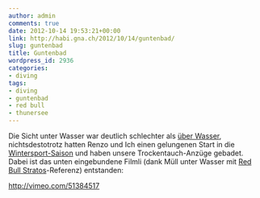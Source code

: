 ```yaml
---
author: admin
comments: true
date: 2012-10-14 19:53:21+00:00
link: http://habi.gna.ch/2012/10/14/guntenbad/
slug: guntenbad
title: Guntenbad
wordpress_id: 2936
categories:
- diving
tags:
- diving
- guntenbad
- red bull
- thunersee
---
```


Die Sicht unter Wasser war deutlich schlechter als [über Wasser](http://habi.gna.ch/2012/10/13/der-niesen/), nichtsdestotrotz hatten Renzo und Ich einen gelungenen Start in die [Wintersport-Saison](http://www.flickr.com/photos/habi/3269542181/) und haben unsere Trockentauch-Anzüge gebadet. Dabei ist das unten eingebundene Filmli (dank Müll unter Wasser mit [Red Bull Stratos](http://www.redbullstratos.com/live/)-Referenz) entstanden:

http://vimeo.com/51384517

